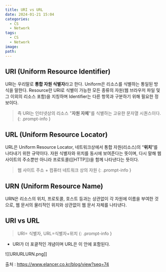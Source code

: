 ```yaml
---
title: URI vs URL
date: 2024-01-21 15:04
categories:
  - CS
  - Network
tags:
  - CS
  - Network
image: 
path:
---
```


## URI (Uniform Resource Identifier)
URI는 우리말로 **통합 자원 식별자**라고 한다. Uniform은 리소스를 식별하는 통일된 방식을 말한다. Resource란
URI로 식별이 가능한 모든 종류의 자원(웹 브라우저 파일 및 그 이외의 리소스 포함)을 지칭하며 Identifier는 다른 항목과 구분하기 위해 필요한 정보이다.

> 즉 URI는 인터넷상의 리소스 "**자원 자체**"를 식별하는 고유한 문자열 시퀀스이다.
{: .prompt-info }


## URL (Uniform Resource Locator)
URL은 Uniform Resource Locator, 네트워크상에서 통합 자원(리소스)의 “**위치**”를 나타내기 위한 규약이다. 자원 식별자와 위치를 동시에 보여준다는 뜻이며, 다시 말해 웹 사이트의 주소뿐만 아니라 프로토콜([[HTTP]])을 함께 나타낸다는 뜻이다.

> 웹 사이트 주소 + 컴퓨터 네트워크 상의 자원
{: .prompt-info }

## URN (Uniform Resource Name)
URN은 리소스의 위치, 프로토콜, 호스트 등과는 상관없이 각 자원에 이름을 부여한 것으로, 웹 문서의 물리적인 위치와 상관없이 웹 문서 자체를 나타낸다.

## URI vs URL
> URI= 식별자, URL=식별자+위치
{: .prompt-info }

+ URI가 더 포괄적인 개념이며 URL은 이 안에 포함된다.

![[URIURLURN.png]]

출처 : https://www.elancer.co.kr/blog/view?seq=74